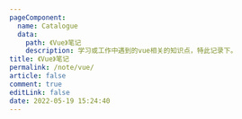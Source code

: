 ```yaml
---
pageComponent: 
  name: Catalogue
  data: 
    path: 《Vue》笔记
    description: 学习或工作中遇到的vue相关的知识点，特此记录下。
title: 《Vue》笔记
permalink: /note/vue/
article: false
comment: true
editLink: false
date: 2022-05-19 15:24:40
---
```

